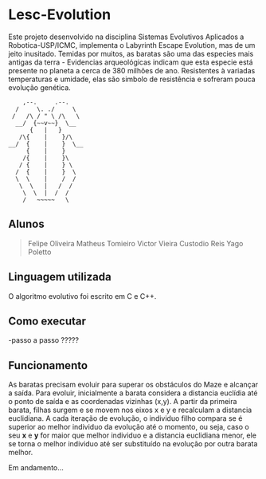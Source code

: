 # Lesc-Evolution
Este projeto desenvolvido na disciplina Sistemas Evolutivos Aplicados a Robotica-USP/ICMC, implementa o Labyrinth Escape Evolution, mas de um jeito inusitado. Temidas por muitos, as baratas são uma das especies mais antigas da terra - Evidencias arqueológicas indicam que esta especie está presente no planeta a cerca de 380 milhões de ano. Resistentes à variadas temperaturas e umidade, elas são simbolo de resistência e sofreram pouca evolução genética. 

        ,--.     .--. 
      /     \. ./     \ 
	 /   /\ / " \ /\   \
      __/  {~~v~~}  \__  
          {   |   }      
       /\{    |    }/\    
    __/  {    |    }  \__   
         {    |    }      
        /{    |    }\     
       / {    |    } \    
      /  {    |    }  \   
      \  \    |    /  /   
       \  \   |   /  /    
        \  \  |  /  /     
        /   ~~~~~   \     

## Alunos
>Felipe Oliveira
Matheus Tomieiro
Victor Vieira Custodio Reis
Yago Poletto

## Linguagem utilizada

 O algoritmo evolutivo foi escrito em C e C++.

 ## Como executar
 -passo a passo ?????
 
## Funcionamento
As baratas precisam evoluir para superar os obstáculos do Maze e alcançar a saída. Para evoluir, inicialmente a barata considera a distancia euclídia até o ponto de saída e as coordenadas vizinhas (x,y). A partir da primeira barata, filhas surgem e se movem nos eixos x e y e recalculam a distancia euclidiana. A cada iteração de evolução, o individuo filho compara se é superior ao melhor individuo da evolução até o momento, ou seja, caso o seu **x** e **y** for maior que melhor individuo e a distancia euclidiana menor, ele se torna o melhor individuo até ser substituído na evolução por outra barata melhor. 


Em andamento...
